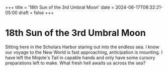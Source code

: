 +++
title = '18th Sun of the 3rd Umbral Moon'
date = 2024-06-17T08:32:21-05:00
draft = false
+++

# 18th Sun of the 3rd Umbral Moon
 
  Sitting here in the Scholars Harbor staring out into the endless sea. I know our voyage to the New World is fast approaching, anticipation is mounting. I have left the Miqote's Tail in capable hands and only have some cursory preparations left to make. What fresh hell awaits us across the sea?
